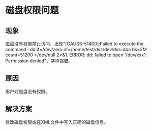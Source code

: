 # 磁盘权限问题

## 现象
磁盘没有权限禁止访问，出现"[GAUSS-51400]:Failed to execute the command : dd if=/dev/zero of=/home/test/dss/dev/dss-dba bs=2M count=51200 >/dev/null 2>&1. ERROR: dd: failed to open '/dev/xxx': Permission denied"，字样报错。

## 原因
用户对磁盘没有权限。

## 解决方案
修改磁盘权限或在XML文件中写入正确的磁盘信息。